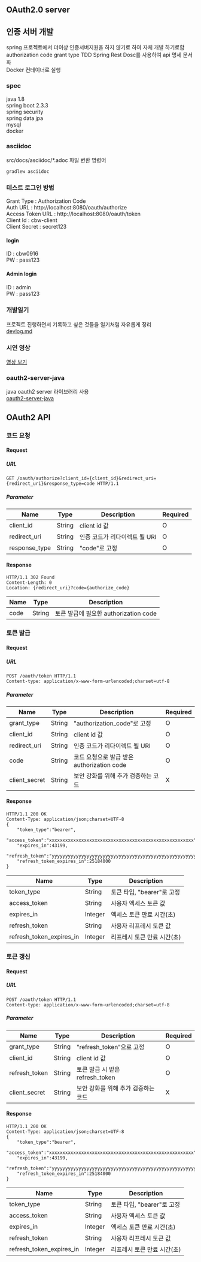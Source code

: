 ## OAuth2.0 server

## 인증 서버 개발
spring 프로젝트에서 더이상 인증서버지원을 하지 않기로 하여 자체 개발 하기로함   
authorization code grant type
TDD
Spring Rest Dosc를 사용하여 api 명세 문서화  
Docker 컨테이너로 실행


### spec
java 1.8  
spring boot 2.3.3  
  spring security  
  spring data jpa  
mysql  
docker


### asciidoc
src/docs/asciidoc/*.adoc 파일 변환 명령어
```
gradlew asciidoc
```

### 테스트 로그인 방법
Grant Type : Authorization Code  
Auth URL : http://localhost:8080/oauth/authorize  
Access Token URL : http://localhost:8080/oauth/token  
Client Id : cbw-client  
Client Secret : secret123  

#### login  
ID : cbw0916  
PW : pass123  
#### Admin login 
ID : admin    
PW : pass123  

### 개발일기
프로젝트 진행하면서 기록하고 싶은 것들을 일기처럼 자유롭게 정리  
[devlog.md](https://github.com/ByeongUkChoi/oauth2-server-spring-example/blob/master/DevLog.md)

### 시연 영상
[영상 보기](https://www.youtube.com/watch?v=gG1UYuitx2w)

### oauth2-server-java
java oauth2 server 라이브러리 사용  
[oauth2-server-java](https://github.com/ByeongUkChoi/oauth2-server-java)  

## OAuth2 API
### 코드 요청
#### Request
##### URL
```http request
GET /oauth/authorize?client_id={client_id}&redirect_uri={redirect_uri}&response_type=code HTTP/1.1
```
##### Parameter
|Name           |Type   |Description|Required|
|---------------|-------|-----------|--------|
|client_id      |String |client id 값|O|
|redirect_uri   |String |인증 코드가 리다이렉트 될 URI|O|
|response_type  |String |"code"로 고정|O|
#### Response
```http request
HTTP/1.1 302 Found
Content-Length: 0
Location: {redirect_uri}?code={authorize_code}
```
|Name   |Type   |Description|
|-------|-------|-----------|
|code   |String |토큰 발급에 필요한 authorization code|

### 토큰 발급
#### Request
##### URL
```http request
POST /oauth/token HTTP/1.1
Content-type: application/x-www-form-urlencoded;charset=utf-8
```
##### Parameter
|Name           |Type   |Description|Required|
|---------------|-------|-----------|--------|
|grant_type     |String |"authorization_code"로 고정|O|
|client_id      |String |client id 값|O|
|redirect_uri   |String |인증 코드가 리다이렉트 될 URI|O|
|code           |String |코드 요청으로 발급 받은 authorization code|O|
|client_secret  |String |보안 강화를 위해 추가 검증하는 코드|X|
#### Response
```http request
HTTP/1.1 200 OK
Content-Type: application/json;charset=UTF-8
{
    "token_type":"bearer",
    "access_token":"xxxxxxxxxxxxxxxxxxxxxxxxxxxxxxxxxxxxxxxxxxxxxxxxxxxxxx",
    "expires_in":43199,
    "refresh_token":"yyyyyyyyyyyyyyyyyyyyyyyyyyyyyyyyyyyyyyyyyyyyyyyyyyyyyy",
    "refresh_token_expires_in":25184000
}
```
|Name                       |Type   |Description|
|---------------------------|-------|-----------|
|token_type                 |String |토큰 타입, "bearer"로 고정|
|access_token               |String |사용자 엑세스 토큰 값|
|expires_in                 |Integer|엑세스 토큰 만료 시간(초)|
|refresh_token              |String |사용자 리프레시 토큰 값|
|refresh_token_expires_in   |Integer|리프레시 토큰 만료 시간(초)|
### 토큰 갱신
#### Request
##### URL
```http request
POST /oauth/token HTTP/1.1
Content-type: application/x-www-form-urlencoded;charset=utf-8
```
##### Parameter
|Name           |Type   |Description|Required|
|---------------|-------|-----------|--------|
|grant_type     |String |"refresh_token"으로 고정|O|
|client_id      |String |client id 값|O|
|refresh_token  |String |토큰 발급 시 받은 refresh_token|O|
|client_secret  |String |보안 강화를 위해 추가 검증하는 코드|X|
#### Response
```http request
HTTP/1.1 200 OK
Content-Type: application/json;charset=UTF-8
{
    "token_type":"bearer",
    "access_token":"xxxxxxxxxxxxxxxxxxxxxxxxxxxxxxxxxxxxxxxxxxxxxxxxxxxxxx",
    "expires_in":43199,
    "refresh_token":"yyyyyyyyyyyyyyyyyyyyyyyyyyyyyyyyyyyyyyyyyyyyyyyyyyyyyy",
    "refresh_token_expires_in":25184000
}
```
|Name                       |Type   |Description|
|---------------------------|-------|-----------|
|token_type                 |String |토큰 타입, "bearer"로 고정|
|access_token               |String |사용자 엑세스 토큰 값|
|expires_in                 |Integer|엑세스 토큰 만료 시간(초)|
|refresh_token              |String |사용자 리프레시 토큰 값|
|refresh_token_expires_in   |Integer|리프레시 토큰 만료 시간(초)|
